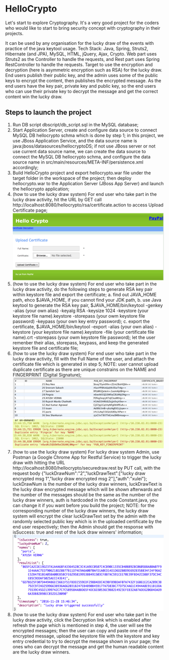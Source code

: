 # HelloCrypto
Let's start to explore Cryptography. It's a very good project for the coders who would like to start to bring security concept with cryptography in their projects.

It can be used by any organisation for the lucky draw of the events with practice of the java keytool usage. Tech Stack: Java, Spring, Struts2, Hibernate (and JPA), MySQL, HTML, jQuery, Ajax, Crypto. Web part uses Struts2 as the Controller to handle the requests, and Rest part uses Spring RestController to handle the requests. Target to use the encryption and decryption (here is asymmetric encryption such as RSA) for the lucky draw. End users publish their public key, and the admin uses some of the public keys to encrypt the content, then publishes the encrypted message. As the end users have the  key pair, private key and public key, so the end users who can use their private key to decrypt the message and get the correct content win the lucky draw.

## Steps to launch the project
1. Run DB script dbscript/db_script.sql in the MySQL database;
2. Start Application Server, create and configure data source to connect MySQL DB hellocrypto schma which is done by step 1; in this project, we use JBoss Application Service, and the data source name is java:jboss/datasources/hellocryptoDS; if not use JBoss server or not use current data source name, we can create the data source to connect the MySQL DB hellocrypto schma, and configure the data source name in src/main/resources/META-INF/persistence.xml accordingly;
3. Build HelloCrypto project and export hellocrypto.war file under the target folder in the workspace of the project; then deploy hellocrypto.war to the Application Server (JBoss App Server) and launch the hellocrypto application;
4. (how to use the lucky draw system) For end user who take part in the lucky draw activity, hit the URL by GET call http://localhost:8080/hellocrypto/rsa/certificate.action to access Upload Certificate page;
![upload certificate](https://github.com/xljiadahao/HelloCrypto/raw/master/demoscreenshot/certificate.png "Upload Certificate")
5. (how to use the lucky draw system) For end user who take part in the lucky draw activity, do the following steps to generate RSA key pair within keystore file and export the certificate; a. find out JAVA_HOME path, ehco $JAVA_HOME, if you cannot find your JDK path, b. use Java keytool to generate the RSA key pair, $JAVA_HOME/bin/keytool -genkey -alias (your own alias) -keyalg RSA -keysize 1024 -keystore (your keystore file name).keystore -storepass (your owm keystore file password) -keypass (your own key entry password); c. export the certificate, $JAVA_HOME/bin/keytool -export -alias (your own alias) -keystore (your keystore file name).keystore -file (your certificate file name).crt -storepass (your owm keystore file password); let the user remenber their alias, storepass, keypass, and keep the generated keystore file and certificate file;
6. (how to use the lucky draw system) For end user who take part in the lucky draw activity, fill with the Full Name of the user, and attach the certificate file which is generated in step 5; NOTE: user cannot upload duplicate certificate as there are unique constrains on the NAME and FINGERPRINT (Digital Signature);
![certificate data in database](https://github.com/xljiadahao/HelloCrypto/raw/master/demoscreenshot/database.png "Certificate Data in Database")
![unique key constraint](https://github.com/xljiadahao/HelloCrypto/raw/master/demoscreenshot/uniquekeyconstraint.png "Unique Key Constraint")
7. (how to use the lucky draw system) For lucky draw system Admin, use Postman (a Google Chrome App for Restful Service) to trigger the lucky draw with hitting the URL http://localhost:8080/hellocrypto/securedraw.rest by PUT call, with the request body {"luckDrawNum":"2","luckDrawText":["lucky draw encrypted msg 1","lucky draw encrypted msg 2"],"auth":"xulei"}; luckDrawNum is the number of the lucky draw winners, luckDrawText is the lucky draw encrypted message which will be shown afterwards and the number of the messages should be the same as the number of the lucky draw winners, auth is hardcoded in the code Constant.java, you can change it if you want before you build the project; NOTE: for the corresponding number of the lucky draw winners, the lucky draw system will encrypt the clear luckDrawText set by the admin with the randomly selected public key which is in the uploaded certificate by the end user respectively; then the Admin should get the response with isSuccess: true and rest of the luck draw winners' information;
![admin](https://github.com/xljiadahao/HelloCrypto/raw/master/demoscreenshot/admin.png "Admin")
8. (how to use the lucky draw system) For end user who take part in the lucky draw activity, click the Decryption link which is enabled after refresh the page which is mentioned in step 4, the user will see the encrypted messages; then the user can copy and paste one of the encrypted message, upload the keystore file with the keystore and key entry credential to try to decrypt the message shown in your page; the ones who can decrypt the message and get the human readable content are the lucky draw winners.
